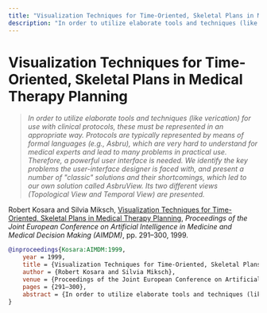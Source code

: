 ```yaml
---
title: "Visualization Techniques for Time-Oriented, Skeletal Plans in Medical Therapy Planning"
description: "In order to utilize elaborate tools and techniques (like verication) for use with clinical protocols, these must be represented in an appropriate way. Protocols are typically represented by means of formal languages (e.g., Asbru), which are very hard to understand for medical experts and lead to many problems in practical use. Therefore, a powerful user interface is needed. We identify the key problems the user-interface designer is faced with, and present a number of \"classic\" solutions and their shortcomings, which led to our own solution called AsbruView. Its two different views (Topological View and Temporal View) are presented."
---
```


# Visualization Techniques for Time-Oriented, Skeletal Plans in Medical Therapy Planning

> _In order to utilize elaborate tools and techniques (like verication) for use with clinical protocols, these must be represented in an appropriate way. Protocols are typically represented by means of formal languages (e.g., Asbru), which are very hard to understand for medical experts and lead to many problems in practical use. Therefore, a powerful user interface is needed. We identify the key problems the user-interface designer is faced with, and present a number of "classic" solutions and their shortcomings, which led to our own solution called AsbruView. Its two different views (Topological View and Temporal View) are presented._

Robert Kosara and Silvia Miksch, <a href="https://media.eagereyes.org/papers/1999/Kosara-AIMDM-1999.pdf" target="_blank">Visualization Techniques for Time-Oriented, Skeletal Plans in Medical Therapy Planning</a>, _Proceedings of the Joint European Conference on Artificial Intelligence in Medicine and Medical Decision Making (AIMDM)_, pp. 291–300, 1999.


```bibtex
@inproceedings{Kosara:AIMDM:1999,
	year = 1999,
	title = {Visualization Techniques for Time-Oriented, Skeletal Plans in Medical Therapy Planning},
	author = {Robert Kosara and Silvia Miksch},
	venue = {Proceedings of the Joint European Conference on Artificial Intelligence in Medicine and Medical Decision Making (AIMDM)},
	pages = {291–300},
	abstract = {In order to utilize elaborate tools and techniques (like verication) for use with clinical protocols, these must be represented in an appropriate way. Protocols are typically represented by means of formal languages (e.g., Asbru), which are very hard to understand for medical experts and lead to many problems in practical use. Therefore, a powerful user interface is needed. We identify the key problems the user-interface designer is faced with, and present a number of "classic" solutions and their shortcomings, which led to our own solution called AsbruView. Its two different views (Topological View and Temporal View) are presented.},
}
```


